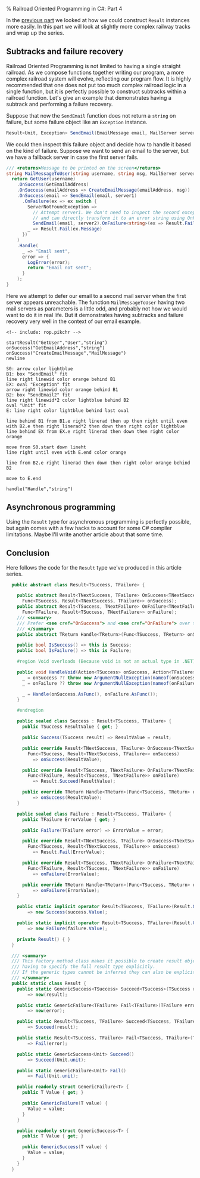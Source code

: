 % Railroad Oriented Programming in C#: Part 4

In the [previous part](/?page=rop-cs-3) we looked at how we could construct `Result` instances more easily.
In this part we will look at slightly more complex railway tracks and wrap up the series.

## Subtracks and failure recovery

Railroad Oriented Programming is not limited to having a single straight railroad.
As we compose functions together writing our program, a more complex railroad system will evolve, reflecting our program flow.
It is highly recommended that one does not put too much complex railroad logic in a single function, but it is perfectly possible to construct subtracks within a railroad function.
Let's give an example that demonstrates having a subtrack and performing a failure recovery.

Suppose that now the `SendEmail` function does not return a `string` on failure, but some failure object like an `Exception` instance.

~~~~cs
Result<Unit, Exception> SendEmail(EmailMessage email, MailServer server);
~~~~

We could then inspect this failure object and decide how to handle it based on the kind of failure.
Suppose we want to send an email to the server, but we have a fallback server in case the first server fails.

~~~~cs
/// <returns>Message to be printed on the screen</returns>
string MailMessageToUser(string username, string msg, MailServer server1, MailServer server2) {
  return GetUser(username)
    .OnSuccess(GetEmailAddress)
    .OnSuccess(emailAddress => CreateEmailMessage(emailAddress, msg))
    .OnSuccess(email => SendEmail(email, server1)
      .OnFailure(ex => ex switch {
        ServerNotFoundException => 
          // Attempt server1. We don't need to inspect the second exception,
          // and can directly transform it to an error string using OnFailure.
          SendEmail(email, server2).OnFailure<string>(ex => Result.Fail(ex.Message)),
        _ => Result.Fail(ex.Message)
      })
    )
    .Handle(
      _ => "Email sent",
      error => {
        LogError(error);
        return "Email not sent";
      }
    );
}
~~~~

Here we attempt to defer our email to a second mail server when the first server appears unreachable.
The function `MailMessageToUser` having two mail servers as parameters is a little odd, and probably not how we would want to do it in real life.
But it demonstrates having subtracks and failure recovery very well in the context of our email example.

~~~~pikchr
<!-- include: rop.pikchr -->

startResult("GetUser","User","string")
onSuccess("GetEmailAddress","string")
onSuccess("CreateEmailMessage","MailMessage")
newline

S0: arrow color lightblue
B1: box "SendEmail" fit
line right linewid color orange behind B1
EX: oval "Exception" fit
arrow right linewid color orange behind B1
B2: box "SendEmail2" fit
line right linewid*2 color lightblue behind B2
oval "Unit" fit
E: line right color lightblue behind last oval

line behind B1 from B1.e right linerad then up then right until even with B2.e then right linerad*2 then down then right color lightblue
line behind EX from EX.e right linerad then down then right color orange

move from S0.start down lineht
line right until even with E.end color orange

line from B2.e right linerad then down then right color orange behind B2

move to E.end

handle("Handle","string")
~~~~

## Asynchronous programming

Using the `Result` type for asynchronous programming is perfectly possible, but again comes with a few hacks to account for some C# compiler limitations.
Maybe I'll write another article about that some time.

## Conclusion

Here follows the code for the `Result` type we've produced in this article series. 

~~~~cs
  public abstract class Result<TSuccess, TFailure> {

    public abstract Result<TNextSuccess, TFailure> OnSuccess<TNextSuccess>(
      Func<TSuccess, Result<TNextSuccess, TFailure>> onSuccess);
    public abstract Result<TSuccess, TNextFailure> OnFailure<TNextFailure>(
      Func<TFailure, Result<TSuccess, TNextFailure>> onFailure);
    /// <summary>
    /// Prefer <see cref="OnSuccess"> and <see cref="OnFailure"> over this method for returning Result types.
    /// </summary>
    public abstract TReturn Handle<TReturn>(Func<TSuccess, TReturn> onSuccess, Func<TFailure, TReturn> onFailure);

    public bool IsSuccess() => this is Success;
    public bool IsFailure() => this is Failure;

    #region Void overloads (Because void is not an actual type in .NET)

    public void HandleVoid(Action<TSuccess> onSuccess, Action<TFailure> onFailure) {
      _ = onSuccess ?? throw new ArgumentNullException(nameof(onSuccess));
      _ = onFailure ?? throw new ArgumentNullException(nameof(onFailure));

      _ = Handle(onSuccess.AsFunc(), onFailure.AsFunc());
    }

    #endregion

    public sealed class Success : Result<TSuccess, TFailure> {
      public TSuccess ResultValue { get; }

      public Success(TSuccess result) => ResultValue = result;

      public override Result<TNextSuccess, TFailure> OnSuccess<TNextSuccess>(
        Func<TSuccess, Result<TNextSuccess, TFailure>> onSuccess)
          => onSuccess(ResultValue);

      public override Result<TSuccess, TNextFailure> OnFailure<TNextFailure>(
        Func<TFailure, Result<TSuccess, TNextFailure>> onFailure)
          => Result.Succeed(ResultValue);

      public override TReturn Handle<TReturn>(Func<TSuccess, TReturn> onSuccess, Func<TFailure, TReturn> onFailure)
          => onSuccess(ResultValue);
    }

    public sealed class Failure : Result<TSuccess, TFailure> {
      public TFailure ErrorValue { get; }

      public Failure(TFailure error) => ErrorValue = error;

      public override Result<TNextSuccess, TFailure> OnSuccess<TNextSuccess>(
        Func<TSuccess, Result<TNextSuccess, TFailure>> onSuccess)
          => Result.Fail(ErrorValue);

      public override Result<TSuccess, TNextFailure> OnFailure<TNextFailure>(
        Func<TFailure, Result<TSuccess, TNextFailure>> onFailure)
          => onFailure(ErrorValue);

      public override TReturn Handle<TReturn>(Func<TSuccess, TReturn> onSuccess, Func<TFailure, TReturn> onFailure)
          => onFailure(ErrorValue);
    }

    public static implicit operator Result<TSuccess, TFailure>(Result.GenericSuccess<TSuccess> success)
        => new Success(success.Value);

    public static implicit operator Result<TSuccess, TFailure>(Result.GenericFailure<TFailure> failure)
        => new Failure(failure.Value);

    private Result() { }
  }

  /// <summary>
  /// This factory method class makes it possible to create result objects without
  /// having to specify the full result type explicitly.
  /// If the generic types cannot be inferred they can also be explicitly passed.
  /// </summary>
  public static class Result {
    public static GenericSuccess<TSuccess> Succeed<TSuccess>(TSuccess result)
        => new(result);

    public static GenericFailure<TFailure> Fail<TFailure>(TFailure error)
        => new(error);

    public static Result<TSuccess, TFailure> Succeed<TSuccess, TFailure>(TSuccess result)
        => Succeed(result);

    public static Result<TSuccess, TFailure> Fail<TSuccess, TFailure>(TFailure error)
        => Fail(error);

    public static GenericSuccess<Unit> Succeed()
        => Succeed(Unit.unit);

    public static GenericFailure<Unit> Fail()
        => Fail(Unit.unit);

    public readonly struct GenericFailure<T> {
      public T Value { get; }

      public GenericFailure(T value) {
        Value = value;
      }
    }

    public readonly struct GenericSuccess<T> {
      public T Value { get; }

      public GenericSuccess(T value) {
        Value = value;
      }
    }
  }
~~~~
